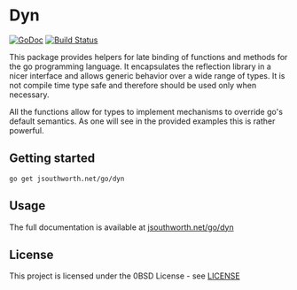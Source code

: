 # Dyn

[![GoDoc](https://godoc.org/jsouthworth.net/go/dyn?status.svg)](https://godoc.org/jsouthworth.net/go/dyn)
[![Build Status](https://travis-ci.org/jsouthworth/dyn.svg?branch=master)](https://travis-ci.org/jsouthworth/dyn)

This package provides helpers for late binding of functions and methods for the go programming language. It encapsulates the reflection library in a nicer interface and allows generic behavior over a wide range of types. It is not compile time type safe and therefore should be used only when necessary.

All the functions allow for types to implement mechanisms to override go's default semantics. As one will see in the provided examples this is rather powerful.

## Getting started
```
go get jsouthworth.net/go/dyn
```

## Usage

The full documentation is available at
[jsouthworth.net/go/dyn](https://jsouthworth.net/go/dyn)

## License

This project is licensed under the 0BSD License - see [LICENSE](LICENSE)

